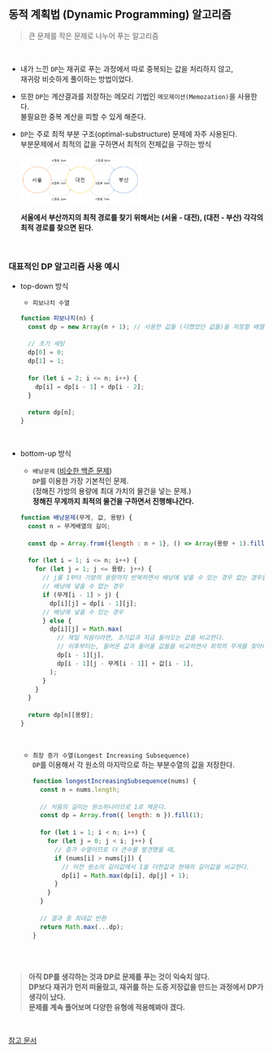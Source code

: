 ## 동적 계획법 (Dynamic Programming) 알고리즘

> 큰 문제를 작은 문제로 나누어 푸는 알고리즘

<br>

- 내가 느낀 `DP`는 재귀로 푸는 과정에서 따로 중복되는 값을 처리하지 않고,  
  재귀랑 비슷하게 풀이하는 방법이었다.

- 또한 `DP`는 계산결과를 저장하는 메모리 기법인 `메모제이션(Memozation)`을 사용한다.  
  불필요한 중복 계산을 피할 수 있게 해준다.

- `DP`는 주로 최적 부분 구조(optimal-substructure) 문제에 자주 사용된다.  
  부분문제에서 최적의 값을 구하면서 최적의 전체값을 구하는 방식

  <img src = "../../assets/optimal-substructure.png" width = "50%">

  **서울에서 부산까지의 최적 경로를 찾기 위해서는 (서울 - 대전), (대전 - 부산) 각각의 최적 경로를 찾으면 된다.**

<br>

### 대표적인 DP 알고리즘 사용 예시

- top-down 방식

  - `피보나치 수열`

  ```js
  function 피보나치(n) {
    const dp = new Array(n + 1); // 사용한 값들 (더했었던 값들)을 저장할 배열

    // 초기 세팅
    dp[0] = 0;
    dp[1] = 1;

    for (let i = 2; i <= n; i++) {
      dp[i] = dp[i - 1] + dp[i - 2];
    }

    return dp[n];
  }
  ```

  <br>

- bottom-up 방식

  - `배낭문제` (<a href="https://github.com/jiyun1006/TIL/blob/main/algorithm-test/baek/baek-1535.md">비슷한 백준 문제</a>)  
    `DP`를 이용한 가장 기본적인 문제.  
    (정해진 가방의 용량에 최대 가치의 물건을 넣는 문제.)  
    **정해진 무게까지 최적의 물건을 구하면서 진행해나간다.**

  ```js
  function 배낭문제(무게, 값, 용량) {
    const n = 무게배열의 길이;

    const dp = Array.from({length : n + 1}, () => Array(용량 + 1).fill(0))

    for (let i = 1; i <= n; i++) {
      for (let j = 1; j <= 용량; j++) {
        // j를 1부터 가방의 용량까지 반복하면서 배낭에 넣을 수 있는 경우 없는 경우를 구분한다.
        // 배낭에 넣을 수 없는 경우
        if (무게[i - 1] > j) {
          dp[i][j] = dp[i - 1][j];
        // 배낭에 넣을 수 있는 경우
        } else {
          dp[i][j] = Math.max(
            // 제일 처음이라면, 초기값과 지금 들어오는 값을 비교한다.
            // 이후부터는, 들어온 값과 들어올 값들을 비교하면서 최적의 무게를 찾아나간다.
            dp[i - 1][j],
            dp[i - 1][j - 무게[i - 1]] + 값[i - 1],
          );
        }
      }
    }

    return dp[n][용량];
  }
  ```

  <br>

  - `최장 증가 수열(Longest Increasing Subsequence)`  
     `DP`를 이용해서 각 원소의 마지막으로 하는 부분수열의 값을 저장한다.

    ```js
    function longestIncreasingSubsequence(nums) {
      const n = nums.length;

      // 처음의 길이는 원소하나이므로 1로 채운다.
      const dp = Array.from({ length: n }).fill(1);

      for (let i = 1; i < n; i++) {
        for (let j = 0; j < i; j++) {
          // 증가 수열이므로 더 큰수를 발견했을 때,
          if (nums[i] > nums[j]) {
            // 이전 원소의 길이값에서 1을 더한값과 현재의 길이값을 비교한다.
            dp[i] = Math.max(dp[i], dp[j] + 1);
          }
        }
      }

      // 결과 중 최대값 반환
      return Math.max(...dp);
    }
    ```

<br><br>

> **아직 DP를 생각하는 것과 DP로 문제를 푸는 것이 익숙치 않다.**  
> **DP보다 재귀가 먼저 떠올랐고, 재귀를 하는 도중 저장값을 만드는 과정에서 DP가 생각이 났다.**  
> **문제를 계속 풀어보며 다양한 유형에 적용해봐야 겠다.**

<br>

<a href="https://velog.io/@boyeon_jeong/동적계획법Dynamic-Programming">참고 문서</a>

